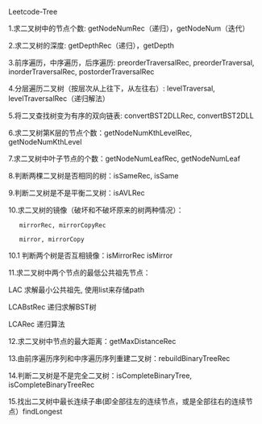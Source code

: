 Leetcode-Tree

1.求二叉树中的节点个数: getNodeNumRec（递归），getNodeNum（迭代）

2.求二叉树的深度: getDepthRec（递归），getDepth  

3.前序遍历，中序遍历，后序遍历: preorderTraversalRec, preorderTraversal, inorderTraversalRec, postorderTraversalRec

4.分层遍历二叉树（按层次从上往下，从左往右）: levelTraversal, levelTraversalRec（递归解法） 

5.将二叉查找树变为有序的双向链表: convertBST2DLLRec, convertBST2DLL 

6.求二叉树第K层的节点个数：getNodeNumKthLevelRec, getNodeNumKthLevel

7.求二叉树中叶子节点的个数：getNodeNumLeafRec, getNodeNumLeaf 

8.判断两棵二叉树是否相同的树：isSameRec, isSame

9.判断二叉树是不是平衡二叉树：isAVLRec 

10.求二叉树的镜像（破坏和不破坏原来的树两种情况）：

       mirrorRec, mirrorCopyRec

       mirror, mirrorCopy 

10.1 判断两个树是否互相镜像：isMirrorRec isMirror

11.求二叉树中两个节点的最低公共祖先节点：

LAC        求解最小公共祖先, 使用list来存储path
       
LCABstRec  递归求解BST树
       
LCARec     递归算法

12.求二叉树中节点的最大距离：getMaxDistanceRec 

13.由前序遍历序列和中序遍历序列重建二叉树：rebuildBinaryTreeRec

14.判断二叉树是不是完全二叉树：isCompleteBinaryTree, isCompleteBinaryTreeRec

15.找出二叉树中最长连续子串(即全部往左的连续节点，或是全部往右的连续节点）findLongest
